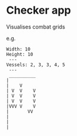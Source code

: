 # Checker app

Visualises combat grids

e.g.

```
Width: 10
Height: 10
 --- 
Vessels: 2, 3, 3, 4, 5
 --- 
 __________
|          
|    V     
| V  V    V
| V  V    V
| V  V    V
|VVV V    V
|       VV 
|          
|          
|
```
